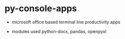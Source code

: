 # py-console-apps

- microsoft office based terminal line productivity apps

- modules used python-docx, pandas, openpyxl